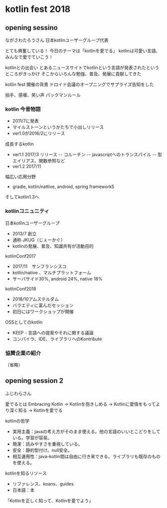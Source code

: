 # kotlin fest 2018

## opening sessino 
ながさわたろうさん
日本kotlinユーザーグループ代表

とても興奮している！
今日のテーマは「kotlinを愛でる」
kotlinは可愛い言語、みんなで愛でていこう！

kotlinとの出会い
とあるニュースサイトでkotlinという言語が発表されたというところがきっかけ
そこからいろんな勉強、普及、発展に貢献してきた

kotlin fest 開催の背景
ドロイド会議のオープニングでサプライズ告知をした

拍手、感嘆、笑い声
パックマンルール

### kotlin 今昔物語
- 2011/7に発表
- マイルストーンというかたちで小出しリリース
- ver1.0が2016/2にリリース

成長するkotlin
- ver1.1 2017/3 リリース
-- コルーチン
-- javascriptへのトランスパイル
-- 型エイリアス、関数参照など
- ver1.2 2017/11

幅広い応用分野
- gradle, kotlin/nattive, android, spring framework5

そしてkotlin1.3へ

### kotlinコニュニティ
日本kotlinユーザーグループ
- 2013/7 創立
- 通称 JKUG（じぇーかぐ）
- kotlinの発展、普及、知識共有が活動目的

kotlinConf2017
- 2017/11　サンフランシスコ
- kotlin/native 、マルチプラットフォーム
- サーバサイド30%, android 24%, native 18%

kotlinConf2018
- 2018/10アムステルダム
- バラエティに富んだセッション
- 初日にはワークショップが開催

OSSとしてのkotlin
- KEEP - 言語への提案やそれに関する議論
- コンパイラ、IDE、ライブラリへのKontribute

### 協賛企業の紹介
（省略）


## opening session 2
ふじわらさん

愛でるとは
Embracing Kotlin -> Kotlinを抱きしめる -> Kotlinに愛情をもってより深く知る -> Kotlinを愛でる

kotlinの哲学
- 実用主義：javaの考え方がそのまま使える。他の言語のいいとこどりをしている。学習が容易。
- 簡潔：読みやすさを重視している。
- 安全：静的型付け。null安全。
- 相互運用性：java-kotlin間は自由に行き来できる。ライブラリも既存のものを使える。

kotlinを知るリソース
- リファレンス、koans、guides
- 日本語：本

「Kotlinを正しく知って、Kotlinを愛でよう」
















